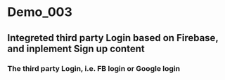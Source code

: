 # Demo_003
## Integreted third party Login based on Firebase, and inplement Sign up content
### The third party Login, i.e. FB login or Google login

